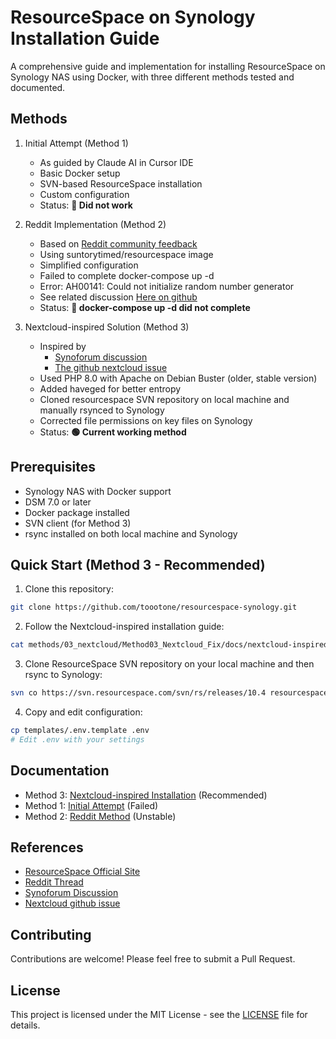 # ResourceSpace on Synology Installation Guide

A comprehensive guide and implementation for installing ResourceSpace on Synology NAS using Docker, with three different methods tested and documented.

## Methods

1. Initial Attempt (Method 1)
   - As guided by Claude AI in Cursor IDE
   - Basic Docker setup
   - SVN-based ResourceSpace installation
   - Custom configuration
   - Status: **🔴 Did not work**

2. Reddit Implementation (Method 2)
   - Based on [Reddit community feedback](https://www.reddit.com/r/synology/comments/1esx61s/resourcespace_via_docker_container_manager/)
   - Using suntorytimed/resourcespace image
   - Simplified configuration
   - Failed to complete docker-compose up -d
   - Error: AH00141: Could not initialize random number generator
   - See related discussion [Here on github](https://github.com/nextcloud/docker/issues/1574)
   - Status: **🔴 docker-compose up -d did not complete**

3. Nextcloud-inspired Solution (Method 3)
   - Inspired by
     - [Synoforum discussion](https://www.synoforum.com/threads/installing-resourcespace.859/)
     - [The github nextcloud issue](https://github.com/nextcloud/docker/issues/1574)
   - Used PHP 8.0 with Apache on Debian Buster (older, stable version)
   - Added haveged for better entropy
   - Cloned resourcespace SVN repository on local machine and manually rsynced to Synology
   - Corrected file permissions on key files on Synology
   - Status: **🟢 Current working method**

## Prerequisites

- Synology NAS with Docker support
- DSM 7.0 or later
- Docker package installed
- SVN client (for Method 3)
- rsync installed on both local machine and Synology

## Quick Start (Method 3 - Recommended)

1. Clone this repository:
```bash
git clone https://github.com/toootone/resourcespace-synology.git
```

2. Follow the Nextcloud-inspired installation guide:
```bash
cat methods/03_nextcloud/Method03_Nextcloud_Fix/docs/nextcloud-inspired-installation.md
```

3. Clone ResourceSpace SVN repository on your local machine and then rsync to Synology:
```bash
svn co https://svn.resourcespace.com/svn/rs/releases/10.4 resourcespace
```

4. Copy and edit configuration:
```bash
cp templates/.env.template .env
# Edit .env with your settings
```

## Documentation

- Method 3: [Nextcloud-inspired Installation](methods/03_nextcloud/Method03_Nextcloud_Fix/docs/nextcloud-inspired-installation.md) (Recommended)
- Method 1: [Initial Attempt](methods/01_initial/docs/docker-resourcespace-method1.md) (Failed)
- Method 2: [Reddit Method](methods/02_reddit/Method02_Reddit_Random_Error/docs/) (Unstable)

## References

- [ResourceSpace Official Site](https://www.resourcespace.com/)
- [Reddit Thread](https://www.reddit.com/r/synology/comments/1esx61s/resourcespace_via_docker_container_manager/)
- [Synoforum Discussion](https://www.synoforum.com/threads/installing-resourcespace.859/)
- [Nextcloud github issue](https://github.com/nextcloud/docker/issues/1574)
## Contributing

Contributions are welcome! Please feel free to submit a Pull Request.

## License

This project is licensed under the MIT License - see the [LICENSE](LICENSE) file for details. 
